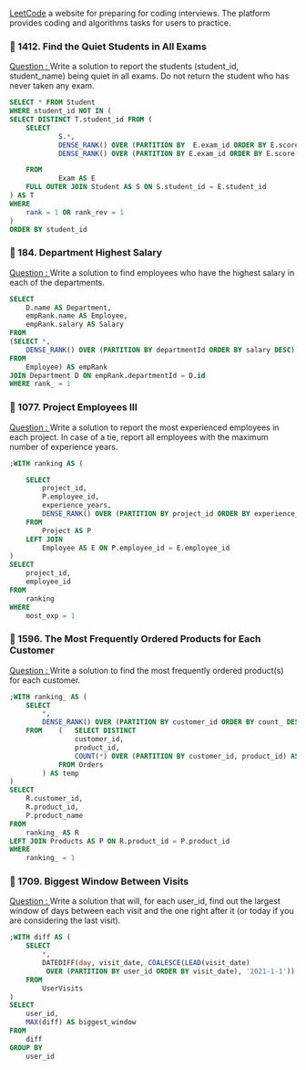 [LeetCode](https://leetcode.com/) a website for preparing for coding interviews. The platform provides coding and algorithms tasks for users to practice.

### 📌 1412. Find the Quiet Students in All Exams
[Question : ](https://leetcode.com/problems/find-the-quiet-students-in-all-exams/?envType=study-plan-v2&envId=premium-sql-50) Write a solution to report the
students (student_id, student_name) being quiet in all exams. Do not return the student who has never taken any exam.

```sql
SELECT * FROM Student 
WHERE student_id NOT IN (
SELECT DISTINCT T.student_id FROM (
	SELECT 
			S.*,
			DENSE_RANK() OVER (PARTITION BY  E.exam_id ORDER BY E.score) AS rank,
			DENSE_RANK() OVER (PARTITION BY E.exam_id ORDER BY E.score DESC) AS rank_rev

	FROM 
			Exam AS E
	FULL OUTER JOIN Student AS S ON S.student_id = E.student_id
) AS T
WHERE
	rank = 1 OR rank_rev = 1
)
ORDER BY student_id
```

### 📌 184. Department Highest Salary
[Question : ](https://leetcode.com/problems/department-highest-salary/description/?envType=study-plan-v2&envId=premium-sql-50)
Write a solution to find employees who have the highest salary in each of the departments.

```sql
SELECT
	D.name AS Department,
	empRank.name AS Employee,
	empRank.salary AS Salary
FROM
(SELECT *,
	DENSE_RANK() OVER (PARTITION BY departmentId ORDER BY salary DESC) AS rank_
FROM 
	Employee) AS empRank
JOIN Department D ON empRank.departmentId = D.id
WHERE rank_ = 1
```

### 📌 1077. Project Employees III
[Question : ](https://leetcode.com/problems/project-employees-iii/description/?envType=study-plan-v2&envId=premium-sql-50)
Write a solution to report the most experienced employees in each project. In case of a tie, report all employees with the maximum number of experience years.

```sql
;WITH ranking AS (

	SELECT
		project_id,
		P.employee_id,
		experience_years,
		DENSE_RANK() OVER (PARTITION BY project_id ORDER BY experience_years DESC) AS most_exp
	FROM
		Project AS P
	LEFT JOIN
		Employee AS E ON P.employee_id = E.employee_id
)
SELECT
	project_id,
	employee_id
FROM
	ranking
WHERE
	most_exp = 1
```

###  📌 1596. The Most Frequently Ordered Products for Each Customer
[Question : ](https://leetcode.com/problems/the-most-frequently-ordered-products-for-each-customer/description/?envType=study-plan-v2&envId=premium-sql-50)
Write a solution to find the most frequently ordered product(s) for each customer.

```sql
;WITH ranking_ AS (
	SELECT
		*,
		DENSE_RANK() OVER (PARTITION BY customer_id ORDER BY count_ DESC) AS ranking_
	FROM	(	SELECT DISTINCT 
				customer_id,
				product_id,
				COUNT(*) OVER (PARTITION BY customer_id, product_id) AS count_
			FROM Orders
		) AS temp
) 
SELECT 
	R.customer_id,
	R.product_id,
	P.product_name
FROM
	ranking_ AS R
LEFT JOIN Products AS P ON R.product_id = P.product_id
WHERE
	ranking_ = 1
```

### 📌 1709. Biggest Window Between Visits
[Question : ](https://leetcode.com/problems/biggest-window-between-visits/description/?envType=study-plan-v2&envId=premium-sql-50)
Write a solution that will, for each user_id, find out the largest window of days between each visit and the one right after it (or today if you are considering the last visit).

```sql
;WITH diff AS (
	SELECT 
		*,
		DATEDIFF(day, visit_date, COALESCE(LEAD(visit_date)
		 OVER (PARTITION BY user_id ORDER BY visit_date), '2021-1-1')) AS diff
	FROM 
		UserVisits
)
SELECT
	user_id,
	MAX(diff) AS biggest_window 
FROM
	diff
GROUP BY
	user_id
```
